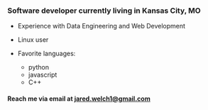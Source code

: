 ### Software developer currently living in Kansas City, MO
- Experience with Data Engineering and Web Development
- Linux user
- Favorite languages:

  - python
  - javascript
  - C++
  
#### Reach me via email at jared.welch1@gmail.com



<!--
**jaredwelch1/jaredwelch1** is a ✨ _special_ ✨ repository because its `README.md` (this file) appears on your GitHub profile.

Here are some ideas to get you started:

- 🔭 I’m currently working on ...
- 🌱 I’m currently learning ...
- 👯 I’m looking to collaborate on ...
- 🤔 I’m looking for help with ...
- 💬 Ask me about ...
- 📫 How to reach me: ...
- 😄 Pronouns: ...
- ⚡ Fun fact: ...
-->
